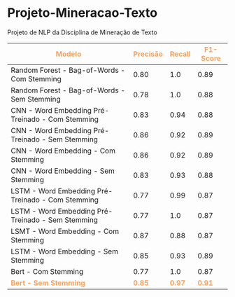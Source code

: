 # Projeto-Mineracao-Texto
 Projeto de NLP da Disciplina de Mineração de Texto

| **<font color='#F4A460'>Modelo</font>** | **<font color='#F4A460'>Precisão</font>** | **<font color='#F4A460'>Recall</font>**  |  **<font color='#F4A460'>F1-Score</font>**  |
| ------------------- | ------------------- | ------------------- | ------------------- |
|  Random Forest - Bag-of-Words - Com Stemming |  0.80 |  1.0 |  0.89 |
|  Random Forest - Bag-of-Words - Sem Stemming |  0.78 |  1.0 |  0.88 |
|  CNN - Word Embedding Pré-Treinado - Com Stemming |  0.83 |  0.94 |  0.88 |
|  CNN - Word Embedding Pré-Treinado - Sem Stemming |  0.86 |  0.92 |  0.89 |
|  CNN - Word Embedding - Com Stemming |  0.86 |  0.92 |  0.89|
|  CNN - Word Embedding - Sem Stemming |  0.83 |  0.93 |  0.88 |
|  LSTM - Word Embedding Pré-Treinado - Com Stemming |  0.77 |  0.99 | 0.87 |
|  LSTM - Word Embedding Pré-Treinado - Sem Stemming |  0.77 |  1.0 |  0.87 |
|  LSMT - Word Embedding - Com Stemming |  0.87 |  0.88 |  0.87 |
|  LSTM - Word Embedding - Sem Stemming |  0.85 |  0.93 |  0.89 |
|  Bert - Com Stemming |  0.77 |  1.0 |  0.87 |
|  **<font color='#F4A460'>Bert - Sem Stemming</font>** |  **<font color='#F4A460'>0.85</font>** |  **<font color='#F4A460'>0.97</font>** |  **<font color='#F4A460'>0.91</font>** |
